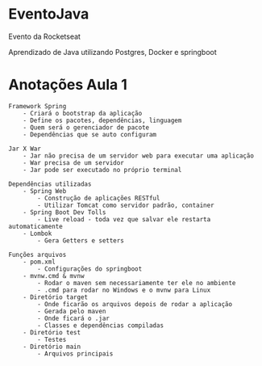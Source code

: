 # EventoJava

Evento da Rocketseat

Aprendizado de Java utilizando Postgres, Docker e springboot

# Anotações Aula 1

    Framework Spring
        - Criará o bootstrap da aplicação
        - Define os pacotes, dependências, linguagem
        - Quem será o gerenciador de pacote
        - Dependências que se auto configuram

    Jar X War
        - Jar não precisa de um servidor web para executar uma aplicação
        - War precisa de um servidor
        - Jar pode ser executado no próprio terminal

    Dependências utilizadas
        - Spring Web
            - Construção de aplicações RESTful
            - Utilizar Tomcat como servidor padrão, container
        - Spring Boot Dev Tolls
            - Live reload - toda vez que salvar ele restarta automaticamente
        - Lombok
            - Gera Getters e setters

    Funções arquivos
        - pom.xml 
            - Configurações do springboot    
        - mvnw.cmd & mvnw
            - Rodar o maven sem necessariamente ter ele no ambiente
            - .cmd para rodar no Windows e o mvnw para Linux
        - Diretório target
            - Onde ficarão os arquivos depois de rodar a aplicação
            - Gerada pelo maven
            - Onde ficará o .jar
            - Classes e dependências compiladas
        - Diretório test
            - Testes
        - Diretório main
            - Arquivos principais
        